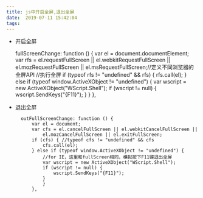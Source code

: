 ```yaml
---
title: js中开启全屏,退出全屏
date:  2019-07-11 15:42:04
tags:
---
```


-    开启全屏

        fullScreenChange: function () {
                var el = document.documentElement;
                var rfs = el.requestFullScreen || el.webkitRequestFullScreen || el.mozRequestFullScreen || el.msRequestFullScreen;//定义不同浏览器的全屏API
                //执行全屏
                if (typeof rfs != "undefined" && rfs) {
                    rfs.call(el);
                } else if (typeof window.ActiveXObject != "undefined") {
                    var wscript = new ActiveXObject("WScript.Shell");
                    if (wscript != null) {
                        wscript.SendKeys("{F11}");
                    }
                }
            },

- 退出全屏

        outFullScreenChange: function () {
            var el = document;
            var cfs = el.cancelFullScreen || el.webkitCancelFullScreen ||
                el.mozCancelFullScreen || el.exitFullScreen;
            if (cfs) { //typeof cfs != "undefined" && cfs
                cfs.call(el);
            } else if (typeof window.ActiveXObject != "undefined") {
                //for IE，这里和fullScreen相同，模拟按下F11键退出全屏
                var wscript = new ActiveXObject("WScript.Shell");
                if (wscript != null) {
                    wscript.SendKeys("{F11}");
                }
                }
            }, 